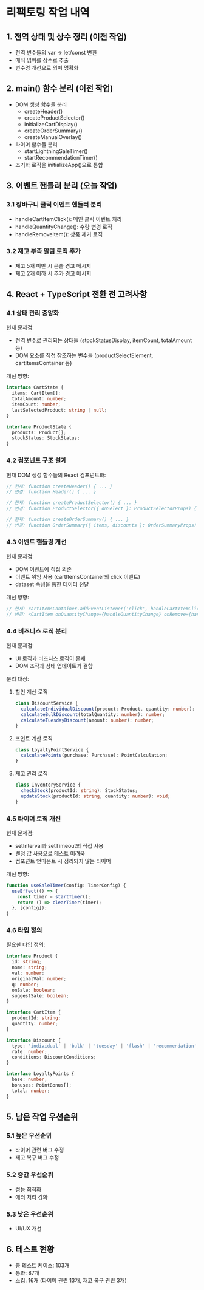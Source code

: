 # 리팩토링 작업 내역

## 1. 전역 상태 및 상수 정리 (이전 작업)

- 전역 변수들의 var → let/const 변환
- 매직 넘버를 상수로 추출
- 변수명 개선으로 의미 명확화

## 2. main() 함수 분리 (이전 작업)

- DOM 생성 함수들 분리
  - createHeader()
  - createProductSelector()
  - initializeCartDisplay()
  - createOrderSummary()
  - createManualOverlay()
- 타이머 함수들 분리
  - startLightningSaleTimer()
  - startRecommendationTimer()
- 초기화 로직을 initializeApp()으로 통합

## 3. 이벤트 핸들러 분리 (오늘 작업)

### 3.1 장바구니 클릭 이벤트 핸들러 분리

- handleCartItemClick(): 메인 클릭 이벤트 처리
- handleQuantityChange(): 수량 변경 로직
- handleRemoveItem(): 상품 제거 로직

### 3.2 재고 부족 알림 로직 추가

- 재고 5개 미만 시 콘솔 경고 메시지
- 재고 2개 이하 시 추가 경고 메시지

## 4. React + TypeScript 전환 전 고려사항

### 4.1 상태 관리 중앙화

현재 문제점:

- 전역 변수로 관리되는 상태들 (stockStatusDisplay, itemCount, totalAmount 등)
- DOM 요소를 직접 참조하는 변수들 (productSelectElement, cartItemsContainer 등)

개선 방향:

```typescript
interface CartState {
  items: CartItem[];
  totalAmount: number;
  itemCount: number;
  lastSelectedProduct: string | null;
}

interface ProductState {
  products: Product[];
  stockStatus: StockStatus;
}
```

### 4.2 컴포넌트 구조 설계

현재 DOM 생성 함수들의 React 컴포넌트화:

```typescript
// 현재: function createHeader() { ... }
// 변경: function Header() { ... }

// 현재: function createProductSelector() { ... }
// 변경: function ProductSelector({ onSelect }: ProductSelectorProps) { ... }

// 현재: function createOrderSummary() { ... }
// 변경: function OrderSummary({ items, discounts }: OrderSummaryProps) { ... }
```

### 4.3 이벤트 핸들링 개선

현재 문제점:

- DOM 이벤트에 직접 의존
- 이벤트 위임 사용 (cartItemsContainer의 click 이벤트)
- dataset 속성을 통한 데이터 전달

개선 방향:

```typescript
// 현재: cartItemsContainer.addEventListener('click', handleCartItemClick);
// 변경: <CartItem onQuantityChange={handleQuantityChange} onRemove={handleRemove} />
```

### 4.4 비즈니스 로직 분리

현재 문제점:

- UI 로직과 비즈니스 로직이 혼재
- DOM 조작과 상태 업데이트가 결합

분리 대상:

1. 할인 계산 로직

   ```typescript
   class DiscountService {
     calculateIndividualDiscount(product: Product, quantity: number): number;
     calculateBulkDiscount(totalQuantity: number): number;
     calculateTuesdayDiscount(amount: number): number;
   }
   ```

2. 포인트 계산 로직

   ```typescript
   class LoyaltyPointService {
     calculatePoints(purchase: Purchase): PointCalculation;
   }
   ```

3. 재고 관리 로직
   ```typescript
   class InventoryService {
     checkStock(productId: string): StockStatus;
     updateStock(productId: string, quantity: number): void;
   }
   ```

### 4.5 타이머 로직 개선

현재 문제점:

- setInterval과 setTimeout의 직접 사용
- 랜덤 값 사용으로 테스트 어려움
- 컴포넌트 언마운트 시 정리되지 않는 타이머

개선 방향:

```typescript
function useSaleTimer(config: TimerConfig) {
  useEffect(() => {
    const timer = startTimer();
    return () => clearTimer(timer);
  }, [config]);
}
```

### 4.6 타입 정의

필요한 타입 정의:

```typescript
interface Product {
  id: string;
  name: string;
  val: number;
  originalVal: number;
  q: number;
  onSale: boolean;
  suggestSale: boolean;
}

interface CartItem {
  productId: string;
  quantity: number;
}

interface Discount {
  type: 'individual' | 'bulk' | 'tuesday' | 'flash' | 'recommendation';
  rate: number;
  conditions: DiscountConditions;
}

interface LoyaltyPoints {
  base: number;
  bonuses: PointBonus[];
  total: number;
}
```

## 5. 남은 작업 우선순위

### 5.1 높은 우선순위

- 타이머 관련 버그 수정
- 재고 복구 버그 수정

### 5.2 중간 우선순위

- 성능 최적화
- 에러 처리 강화

### 5.3 낮은 우선순위

- UI/UX 개선

## 6. 테스트 현황

- 총 테스트 케이스: 103개
- 통과: 87개
- 스킵: 16개 (타이머 관련 13개, 재고 복구 관련 3개)
